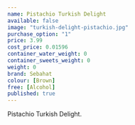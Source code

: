 ```yaml
---
name: Pistachio Turkish Delight
available: false
image: "turkish-delight-pistachio.jpg"
purchase_option: "1"
price: 3.99
cost_price: 0.01596
container_water_weight: 0
container_sweets_weight: 0
weight: 0
brand: Sebahat
colour: [Brown]
free: [Alcohol]
published: true
---
```

Pistachio Turkish Delight.